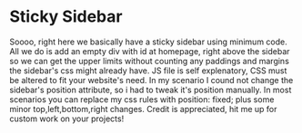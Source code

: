 # Sticky Sidebar
 Soooo, right here we basically have a sticky sidebar using minimum code.
 All we do is add an empty div with id at homepage, right above the sidebar so we can get the upper limits without counting any paddings and margins the sidebar's css might already have. 
 JS file is self explenatory, 
 CSS must be altered to fit your website's need. In my scenario I cound not change the sidebar's position attribute, so i had to tweak it's position manually. In most scenarios you can replace my css rules with position: fixed; plus some minor top,left,bottom,right changes.
 Credit is appreciated, hit me up for custom work on your projects! 